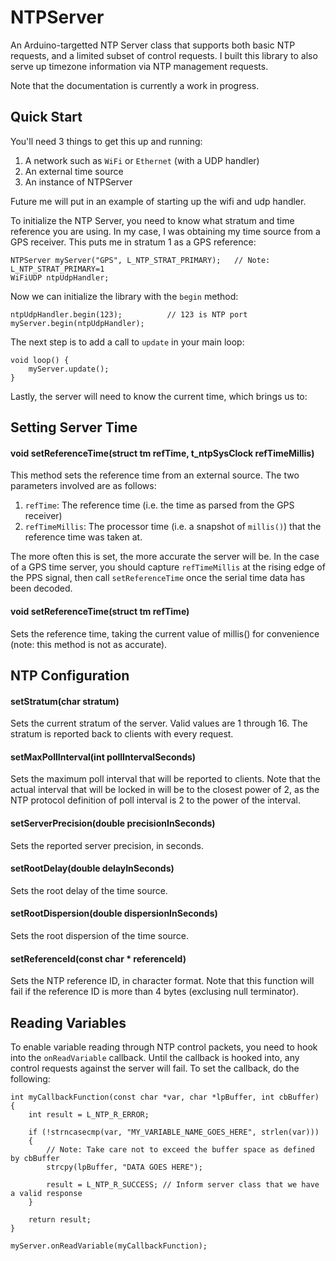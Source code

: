 # NTPServer
An Arduino-targetted NTP Server class that supports both basic NTP requests, and a limited subset of control requests. I built this library to also serve up timezone information via NTP management requests.

Note that the documentation is currently a work in progress.

## Quick Start

You'll need 3 things to get this up and running:

1. A network such as `WiFi` or `Ethernet` (with a UDP handler)
2. An external time source
3. An instance of NTPServer

Future me will put in an example of starting up the wifi and udp handler.

To initialize the NTP Server, you need to know what stratum and time reference you are using. In my case, I was obtaining my time source from a GPS receiver. This puts me in stratum 1 as a GPS reference:

```
NTPServer myServer("GPS", L_NTP_STRAT_PRIMARY);   // Note: L_NTP_STRAT_PRIMARY=1
WiFiUDP ntpUdpHandler;
```

Now we can initialize the library with the `begin` method:

```
ntpUdpHandler.begin(123);          // 123 is NTP port
myServer.begin(ntpUdpHandler);
```

The next step is to add a call to `update` in your main loop:

```
void loop() {
	myServer.update();
}

```

Lastly, the server will need to know the current time, which brings us to:

## Setting Server Time

#### void setReferenceTime(struct tm refTime, t_ntpSysClock refTimeMillis)

This method sets the reference time from an external source. The two parameters involved are as follows:

1. `refTime`: The reference time (i.e. the time as parsed from the GPS receiver)
2. `refTimeMillis`: The processor time (i.e. a snapshot of `millis()`) that the reference time was taken at.

The more often this is set, the more accurate the server will be. In the case of a GPS time server, you should capture `refTimeMillis` at the rising edge of the PPS signal, then call `setReferenceTime` once the serial time data has been decoded.

#### void setReferenceTime(struct tm refTime)

Sets the reference time, taking the current value of millis() for convenience (note: this method is not as accurate).

## NTP Configuration

#### setStratum(char stratum)

Sets the current stratum of the server. Valid values are 1 through 16. The stratum is reported back to clients with every request.

#### setMaxPollInterval(int pollIntervalSeconds)

Sets the maximum poll interval that will be reported to clients. Note that the actual interval that will be locked in will be to the closest power of 2, as the NTP protocol definition of poll interval is 2 to the power of the interval.

#### setServerPrecision(double precisionInSeconds)

Sets the reported server precision, in seconds.

#### setRootDelay(double delayInSeconds)

Sets the root delay of the time source.

#### setRootDispersion(double dispersionInSeconds)

Sets the root dispersion of the time source.

#### setReferenceId(const char * referenceId)

Sets the NTP reference ID, in character format. Note that this function will fail if the reference ID is more than 4 bytes (exclusing null terminator).

## Reading Variables

To enable variable reading through NTP control packets, you need to hook into the `onReadVariable` callback. Until the callback is hooked into, any control requests against the server will fail. To set the callback, do the following:

```
int myCallbackFunction(const char *var, char *lpBuffer, int cbBuffer)
{
	int result = L_NTP_R_ERROR;
	
	if (!strncasecmp(var, "MY_VARIABLE_NAME_GOES_HERE", strlen(var)))
	{
		// Note: Take care not to exceed the buffer space as defined by cbBuffer
		strcpy(lpBuffer, "DATA GOES HERE");
		
		result = L_NTP_R_SUCCESS; // Inform server class that we have a valid response
	}
	
	return result;
}

myServer.onReadVariable(myCallbackFunction);

```
